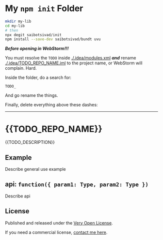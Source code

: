 # My `npm init` Folder

```sh
mkdir my-lib
cd my-lib
# then
npx degit saibotsivad/init
npm install --save-dev saibotsivad/bundt uvu
```

***Before opening in WebStorm!!!***

You must resolve the `TODO` inside [./.idea/modules.xml](.idea/modules.xml) ***and*** rename [./.idea/TODO_REPO_NAME.iml](.idea/TODO_REPO_NAME.iml) to the project name, or WebStorm will complain. Hard.

Inside the folder, do a search for:

```
TODO_
```

And go rename the things.

Finally, delete everything above these dashes:

---

# {{TODO_REPO_NAME}}

{{TODO_DESCRIPTION}}

## Example

Describe general use example

## api: `function({ param1: Type, param2: Type })`

Describe api

## License

Published and released under the [Very Open License](http://veryopenlicense.com).

If you need a commercial license, [contact me here](https://davistobias.com/license?software={{TODO_REPO_NAME}}).
